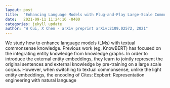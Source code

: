 ```yaml
---
layout: post
title:  "Enhancing Language Models with Plug-and-Play Large-Scale Commonsense"
date:   2021-09-11 11:24:16 -0400
categories: jekyll update
author: "W Cui, X Chen - arXiv preprint arXiv:2109.02572, 2021"
---
```

We study how to enhance language models (LMs) with textual commonsense knowledge. Previous work (eg, KnowBERT) has focused on the integrating entity knowledge from knowledge graphs. In order to introduce the external entity embeddings, they learn to jointly represent the original sentences and external knowledge by pre-training on a large scale corpus. However, when switching to textual commonsense, unlike the light entity embeddings, the encoding of Cites: Expbert: Representation engineering with natural language
